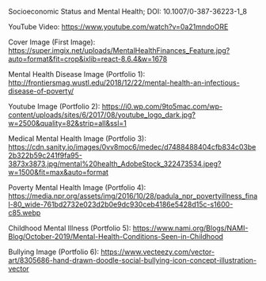 Socioeconomic Status and Mental Health; DOI: 10.1007/0-387-36223-1_8

YouTube Video: https://www.youtube.com/watch?v=0a21mndoORE

Cover Image (First Image): https://super.imgix.net/uploads/MentalHealthFinances_Feature.jpg?auto=format&fit=crop&ixlib=react-8.6.4&w=1678

Mental Health Disease Image (Portfolio 1): http://frontiersmag.wustl.edu/2018/12/22/mental-health-an-infectious-disease-of-poverty/

Youtube Image (Portfolio 2): https://i0.wp.com/9to5mac.com/wp-content/uploads/sites/6/2017/08/youtube_logo_dark.jpg?w=2500&quality=82&strip=all&ssl=1

Medical Mental Health Image (Portfolio 3): https://cdn.sanity.io/images/0vv8moc6/medec/d7488488404cfb834c03be2b322b59c241f9fa95-3873x3873.jpg/mental%20health_AdobeStock_322473534.jpeg?w=1500&fit=max&auto=format

Poverty Mental Health Image (Portfolio 4): https://media.npr.org/assets/img/2016/10/28/padula_npr_povertyillness_final-80_wide-761bd2732e023d2b0e9dc930ceb4186e5428d15c-s1600-c85.webp

Childhood Mental Illness (Portfolio 5): https://www.nami.org/Blogs/NAMI-Blog/October-2019/Mental-Health-Conditions-Seen-in-Childhood

Bullying Image (Portfolio 6): https://www.vecteezy.com/vector-art/8305686-hand-drawn-doodle-social-bullying-icon-concept-illustration-vector

